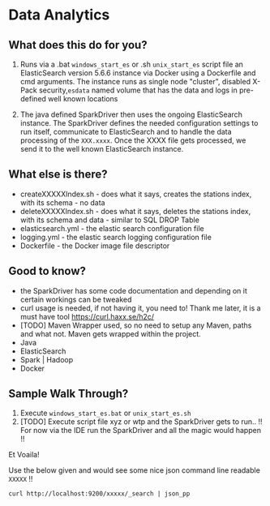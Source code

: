 # Data Analytics #

What does this do for you?
-
1. Runs via a .bat `windows_start_es` or .sh `unix_start_es` script file an ElasticSearch version 5.6.6 instance via Docker using a Dockerfile and cmd arguments.
The instance runs as single node "cluster", disabled X-Pack security,`esdata` named volume that has the data and logs in pre-defined well known locations

2. The java defined SparkDriver then uses the ongoing ElasticSearch instance.
The SparkDriver defines the needed configuration settings to run itself, communicate to ElasticSearch and to handle
 the data processing of the `XXX.xxxx`.
Once the XXXX file gets processed, we send it to the well known ElasticSearch instance.

What else is there?
-

- createXXXXXIndex.sh    - does what it says, creates the stations index, with its schema - no data
- deleteXXXXXIndex.sh    - does what it says, deletes the stations index, with its schema and data - similar to SQL DROP Table
- elasticsearch.yml         - the elastic search configuration file
- logging.yml               - the elastic search logging configuration file
- Dockerfile                - the Docker image file descriptor

Good to know?
-
- the SparkDriver has some code documentation and depending on it certain workings can be tweaked
- curl usage is needed, if not having it, you need to! Thank me later, it is a must have tool https://curl.haxx.se/h2c/
- [TODO] Maven Wrapper used, so no need to setup any Maven, paths and what not. Maven gets wrapped within the project.
- Java
- ElasticSearch
- Spark | Hadoop
- Docker

Sample Walk Through?
-

1. Execute `windows_start_es.bat` or `unix_start_es.sh`
2. [TODO] Execute script file xyz or wtp and the SparkDriver gets to run.. 
!! For now via the IDE run the SparkDriver and all the magic would happen !!

Et Voaila!

Use the below given and would see some nice json command line readable `XXXXX` !!

`curl http://localhost:9200/xxxxx/_search | json_pp`
